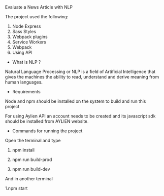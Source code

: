 Evaluate a News Article with NLP

The project used the following:
1. Node Express
2. Sass Styles
3. Webpack plugins
4. Service Workers
5. Webpack
6. Using API 

* What is NLP ?

Natural Language Processing or NLP is a field of Artificial Intelligence that gives the machines the ability to read, understand and derive meaning from human languages.

* Requirements

Node and npm should be installed on the system to build and run this project

For using Aylien API an account needs to be created and its javascript sdk should be installed from AYLIEN website.

* Commands for running the project

Open the terminal and type

1. npm install

2. npm run build-prod

3. npm run build-dev 

And in another terminal 

1.npm start








